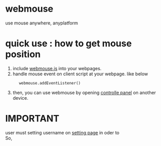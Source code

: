 # webmouse
use mouse anywhere, anyplatform

# quick use : how to get mouse position

1. include [webmouse.js](http://sunatomo.github.io/webmouse/webmouse.js) into your webpages.
2. handle mouse event on client script at your webpage. like below
```
	  webmouse.addEventListener()
```
3. then, you can use webmouse by opening [controlle panel](http://sunatomo.github.io/webmouse/panel.html) on another device.

# IMPORTANT

user must setting username on [setting page](http://sunatomo.github.io/webmouse/setting.html) in oder to <br>
So,
